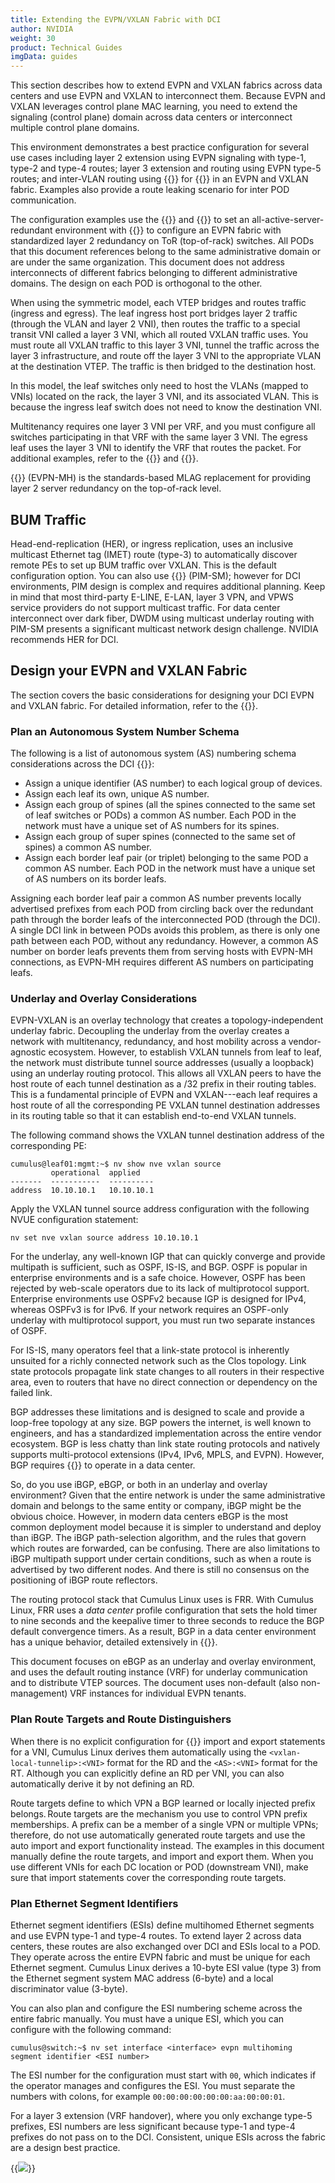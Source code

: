 ```yaml
---
title: Extending the EVPN/VXLAN Fabric with DCI
author: NVIDIA
weight: 30
product: Technical Guides
imgData: guides
---
```


This section describes how to extend EVPN and VXLAN fabrics across data centers and use EVPN and VXLAN to interconnect them. Because EVPN and VXLAN leverages control plane MAC learning, you need to extend the signaling (control plane) domain across data centers or interconnect multiple control plane domains.

This environment demonstrates a best practice configuration for several use cases including layer 2 extension using EVPN signaling with type-1, type-2 and type-4 routes; layer 3 extension and routing using EVPN type-5 routes; and inter-VLAN routing using {{<exlink url="https://docs.nvidia.com/networking-ethernet-software/cumulus-linux/Network-Virtualization/Ethernet-Virtual-Private-Network-EVPN/Inter-subnet-Routing/" text="EVPN symmetric routing">}} for {{<exlink url="https://docs.nvidia.com/networking-ethernet-software/guides/EVPN-Network-Reference/EVPN-Deployment-Scenarios/#distributed-routing" text="distributed routing">}} in an EVPN and VXLAN fabric. Examples also provide a route leaking scenario for inter POD communication.

The configuration examples use the {{<exlink url="https://docs.nvidia.com/networking-ethernet-software/cumulus-linux/System-Configuration/NVIDIA-User-Experience-NVUE/NVUE-Object-Model/" text="NVUE Object Model">}} and {{<exlink url="https://docs.nvidia.com/networking-ethernet-software/cumulus-linux/System-Configuration/NVIDIA-User-Experience-NVUE/NVUE-CLI/" text="NVUE CLI">}} to set an all-active-server-redundant environment with {{<exlink url="https://docs.nvidia.com/networking-ethernet-software/cumulus-linux/Network-Virtualization/Ethernet-Virtual-Private-Network-EVPN/EVPN-Multihoming/" text="EVPN multihoming">}} to configure an EVPN fabric with standardized layer 2 redundancy on ToR (top-of-rack) switches. All PODs that this document references belong to the same administrative domain or are under the same organization. This document does not address interconnects of different fabrics belonging to different administrative domains. The design on each POD is orthogonal to the other.  

When using the symmetric model, each VTEP bridges and routes traffic (ingress and egress). The leaf ingress host port bridges layer 2 traffic (through the VLAN and layer 2 VNI), then routes the traffic to a special transit VNI called a layer 3 VNI, which all routed VXLAN traffic uses. You must route all VXLAN traffic to this layer 3 VNI, tunnel the traffic across the layer 3 infrastructure, and route off the layer 3 VNI to the appropriate VLAN at the destination VTEP. The traffic is then bridged to the destination host.

In this model, the leaf switches only need to host the VLANs (mapped to VNIs) located on the rack, the layer 3 VNI, and its associated VLAN. This is because the ingress leaf switch does not need to know the destination VNI.

Multitenancy requires one layer 3 VNI per VRF, and you must configure all switches participating in that VRF with the same layer 3 VNI. The egress leaf uses the layer 3 VNI to identify the VRF that routes the packet. For additional examples, refer to the {{<exlink url="https://docs.nvidia.com/networking-ethernet-software/cumulus-linux/Network-Virtualization/Ethernet-Virtual-Private-Network-EVPN/Inter-subnet-Routing/" text="Cumulus Linux documentation">}} and {{<exlink url="https://developer.nvidia.com/blog/looking-behind-the-curtain-of-evpn-traffic-flows/" text="EVPN traffic flows in a virtualized environment">}}.

{{<exlink url="https://docs.nvidia.com/networking-ethernet-software/cumulus-linux-54/Network-Virtualization/Ethernet-Virtual-Private-Network-EVPN/EVPN-Multihoming/" text="EVPN multihoming">}} (EVPN-MH) is the standards-based MLAG replacement for providing layer 2 server redundancy on the top-of-rack level.

## BUM Traffic

Head-end-replication (HER), or ingress replication, uses an inclusive multicast Ethernet tag (IMET) route (type-3) to automatically discover remote PEs to set up BUM traffic over VXLAN. This is the default configuration option. You can also use {{<exlink url="https://docs.nvidia.com/networking-ethernet-software/cumulus-linux/Layer-3/Protocol-Independent-Multicast-PIM/" text="Protocol-Independent Multicast Sparse Mode">}} (PIM-SM); however for DCI environments, PIM design is complex and requires additional planning. Keep in mind that most third-party E-LINE, E-LAN, layer 3 VPN, and VPWS service providers do not support multicast traffic. For data center interconnect over dark fiber, DWDM using multicast underlay routing with PIM-SM presents a significant multicast network design challenge. NVIDIA recommends HER for DCI.

## Design your EVPN and VXLAN Fabric

The section covers the basic considerations for designing your DCI EVPN and VXLAN fabric. For detailed information, refer to the {{<exlink url="https://docs.nvidia.com/networking-ethernet-software/guides/EVPN-Network-Reference/" text="Cumulus Linux VXLAN and EVPN Network Reference Design Guide">}}.

### Plan an Autonomous System Number Schema

The following is a list of autonomous system (AS) numbering schema considerations across the DCI {{<exlink url="https://docs.nvidia.com/networking-ethernet-software/guides/EVPN-Network-Reference/Data-Center-Networking-Concepts/#ethernet-virtual-private-network" text="EVPN fabric">}}: 

- Assign a unique identifier (AS number) to each logical group of devices.
- Assign each leaf its own, unique AS number.
- Assign each group of spines (all the spines connected to the same set of leaf switches or PODs) a common AS number. Each POD in the network must have a unique set of AS numbers for its spines.
- Assign each group of super spines (connected to the same set of spines) a common AS number.
- Assign each border leaf pair (or triplet) belonging to the same POD a common AS number. Each POD in the network must have a unique set of AS numbers on its border leafs.  

Assigning each border leaf pair a common AS number prevents locally advertised prefixes from each POD from circling back over the redundant path through the border leafs of the interconnected POD (through the DCI). A single DCI link in between PODs avoids this problem, as there is only one path between each POD, without any redundancy. However, a common AS number on border leafs prevents them from serving hosts with EVPN-MH connections, as EVPN-MH requires different AS numbers on participating leafs.

### Underlay and Overlay Considerations

EVPN-VXLAN is an overlay technology that creates a topology-independent underlay fabric. Decoupling the underlay from the overlay creates a network with multitenancy, redundancy, and host mobility across a vendor-agnostic ecosystem. However, to establish VXLAN tunnels from leaf to leaf, the network must distribute tunnel source addresses (usually a loopback) using an underlay routing protocol. This allows all VXLAN peers to have the host route of each tunnel destination as a /32 prefix in their routing tables. This is a fundamental principle of EVPN and VXLAN---each leaf requires a host route of all the corresponding PE VXLAN tunnel destination addresses in its routing table so that it can establish end-to-end VXLAN tunnels.

The following command shows the VXLAN tunnel destination address of the corresponding PE:

```
cumulus@leaf01:mgmt:~$ nv show nve vxlan source 
         operational  applied 
-------  -----------  ---------- 
address  10.10.10.1   10.10.10.1    
```

Apply the VXLAN tunnel source address configuration with the following NVUE configuration statement:

```
nv set nve vxlan source address 10.10.10.1 
```

For the underlay, any well-known IGP that can quickly converge and provide multipath is sufficient, such as OSPF, IS-IS, and BGP. OSPF is popular in enterprise environments and is a safe choice. However, OSPF has been rejected by web-scale operators due to its lack of multiprotocol support. Enterprise environments use OSPFv2 because IGP is designed for IPv4, whereas OSPFv3 is for IPv6. If your network requires an OSPF-only underlay with multiprotocol support, you must run two separate instances of OSPF.

For IS-IS, many operators feel that a link-state protocol is inherently unsuited for a richly connected network such as the Clos topology. Link state protocols propagate link state changes to all routers in their respective area, even to routers that have no direct connection or dependency on the failed link.  

BGP addresses these limitations and is designed to scale and provide a loop-free topology at any size. BGP powers the internet, is well known to engineers, and has a standardized implementation across the entire vendor ecosystem. BGP is less chatty than link state routing protocols and natively supports multi-protocol extensions (IPv4, IPv6, MPLS, and EVPN). However, BGP requires {{<exlink url="https://www.rfc-editor.org/rfc/rfc7938" text="a few modifications">}} to operate in a data center.

So, do you use iBGP, eBGP, or both in an underlay and overlay environment? Given that the entire network is under the same administrative domain and belongs to the same entity or company, iBGP might be the obvious choice. However, in modern data centers eBGP is the most common deployment model because it is simpler to understand and deploy than iBGP. The iBGP path-selection algorithm, and the rules that govern which routes are forwarded, can be confusing. There are also limitations to iBGP multipath support under certain conditions, such as when a route is advertised by two different nodes. And there is still no consensus on the positioning of iBGP route reflectors.  

The routing protocol stack that Cumulus Linux uses is FRR. With Cumulus Linux, FRR uses a *data center* profile configuration that sets the hold timer to nine seconds and the keepalive timer to three seconds to reduce the BGP default convergence timers. As a result, BGP in a data center environment has a unique behavior, detailed extensively in {{<exlink url="https://www.nvidia.com/en-us/networking/border-gateway-protocol/" text="BGP in the Data Center">}}.

This document focuses on eBGP as an underlay and overlay environment, and uses the default routing instance (VRF) for underlay communication and to distribute VTEP sources. The document uses non-default (also non-management) VRF instances for individual EVPN tenants.  

### Plan Route Targets and Route Distinguishers

When there is no explicit configuration for {{<exlink url="https://docs.nvidia.com/networking-ethernet-software/cumulus-linux/Network-Virtualization/Ethernet-Virtual-Private-Network-EVPN/EVPN-Enhancements/#define-rds-and-rts" text="RD and RT">}} import and export statements for a VNI, Cumulus Linux derives them automatically using the `<vxlan-local-tunnelip>:<VNI>` format for the RD and the `<AS>:<VNI>` format for the RT. Although you can explicitly define an RD per VNI, you can also automatically derive it by not defining an RD.  

Route targets define to which VPN a BGP learned or locally injected prefix belongs. Route targets are the mechanism you use to control VPN prefix memberships. A prefix can be a member of a single VPN or multiple VPNs; therefore, do not use automatically generated route targets and use the auto import and export functionality instead. The examples in this document manually define the route targets, and import and export them. When you use different VNIs for each DC location or POD (downstream VNI), make sure that import statements cover the corresponding route targets.

### Plan Ethernet Segment Identifiers

Ethernet segment identifiers (ESIs) define multihomed Ethernet segments and use EVPN type-1 and type-4 routes. To extend layer 2 across data centers, these routes are also exchanged over DCI and ESIs local to a POD. They operate across the entire EVPN fabric and must be unique for each Ethernet segment. Cumulus Linux derives a 10-byte ESI value (type 3) from the Ethernet segment system MAC address (6-byte) and a local discriminator value (3-byte).  

You can also plan and configure the ESI numbering scheme across the entire fabric manually. You must have a unique ESI, which you can configure with the following command:

```
cumulus@switch:~$ nv set interface <interface> evpn multihoming segment identifier <ESI number> 
```

The ESI number for the configuration must start with `00`, which indicates if the operator manages and configures the ESI. You must separate the numbers with colons, for example `00:00:00:00:00:00:aa:00:00:01`.

For a layer 3 extension (VRF handover), where you only exchange type-5 prefixes, ESI numbers are less significant because type-1 and type-4 prefixes do not pass on to the DCI. Consistent, unique ESIs across the fabric are a design best practice.

{{<img src="/images/guides/evpn-ebgp.png">}}